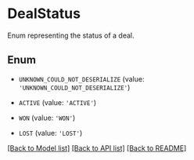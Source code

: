 # DealStatus

Enum representing the status of a deal.

## Enum

* `UNKNOWN_COULD_NOT_DESERIALIZE` (value: `'UNKNOWN_COULD_NOT_DESERIALIZE'`)

* `ACTIVE` (value: `'ACTIVE'`)

* `WON` (value: `'WON'`)

* `LOST` (value: `'LOST'`)

[[Back to Model list]](../README.md#documentation-for-models) [[Back to API list]](../README.md#documentation-for-api-endpoints) [[Back to README]](../README.md)


